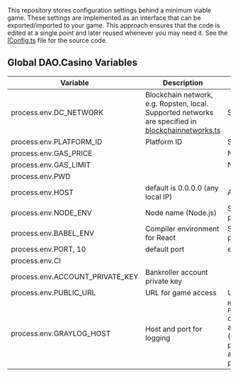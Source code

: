 This repository stores configuration settings behind a minimum viable game. These settings are implemented as an interface that can be exported/imported to your game. This approach ensures that the code is edited at a single point and later reused whenever you may need it.
See the [IConfig.ts](https://github.com/DaoCasino/dc-monorepo/blob/development/packages/dc-configs/src/interfaces/IConfig.ts) file for the source code.

## Global DAO.Casino Variables
|   Variable   |Description      |Type |
| ---- | ---- | ---- |
|process.env.DC_NETWORK |  Blockchain network, e.g. Ropsten, local. Supported networks are specified in [blockchainnetworks.ts](https://github.com/DaoCasino/dc-monorepo/blob/development/packages/dc-configs/src/blockchainNetworks.ts)    |String|
|process.env.PLATFORM_ID     |      Platform ID |String|
|process.env.GAS_PRICE   |      |Numeric|
|process.env.GAS_LIMIT   |      |Numeric|
|process.env.PWD |      ||
|process.env.HOST   |  default is  0.0.0.0 (any local IP)    | Alphanumeric, IP|
|process.env.NODE_ENV|Node name (Node.js)|String (e.g., dev or production)|
|process.env.BABEL_ENV|Compiler environment for React| String (e.g., dev or production)|
|process.env.PORT, 10|default port|e.g. 3000 for ppp|
|process.env.CI|||
|process.env.ACCOUNT_PRIVATE_KEY|Bankroller account private key||
|process.env.PUBLIC_URL|URL for game access|URL|
|process.env.GRAYLOG_HOST|Host and port for logging|`Host:URL, PORT:port_number` or function calling antoher variable (e.g. process.evn.HOST and a dedicated port for logging)|

